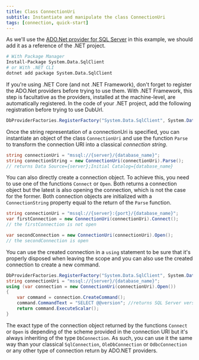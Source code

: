 ```yaml
---
title: Class ConnectionUri
subtitle: Instantiate and manipulate the class ConnectionUri
tags: [connection, quick-start]
---
```


As we'll use the [ADO.Net provider for SQL Server](https://docs.microsoft.com/en-us/sql/connect/ado-net/microsoft-ado-net-sql-server) in this example, we should add it as a reference of the .NET project.
```bash
# With Package Manager
Install-Package System.Data.SqlClient
# or With .NET CLI
dotnet add package System.Data.SqlClient
```

If you're using .NET Core (and not .NET Framework), don't forget to register the ADO.Net providers before trying to use them. With .NET Framework, this step is facultative as the providers, installed at the machine-level, are automatically registered. In the code of your .NET project, add the following registration before trying to use DubUrl.
```csharp
DbProviderFactories.RegisterFactory("System.Data.SqlClient", System.Data.SqlClient.SqlClientFactory.Instance);
```

Once the string representation of a connectionUri is specified, you can instantiate an object of the class `ConnectionUri` and use the function `Parse` to transform the connection URI into a classical *connection string*.
```csharp
string connectionUri = "mssql://{server}/{database_name}";
string connectionString = new ConnectionUri(connectionUri).Parse();
// returns Data Source={server};Initial Catalog={database_name}
```

You can also directly create a connection object. To achieve this, you need to use one of the functions `Connect` or `Open`. Both returns a connection object but the latest is also opening the connection, which is not the case for the former. Both connection objects are initialized with a `ConnectionString` property equal to the return of the `Parse` function.
```csharp
string connectionUri = "mssql://{server}:{port}/{database_name}";
var firstConnection = new ConnectionUri(connectionUri).Connect();
// the firstConnection is not open

var secondConnection = new ConnectionUri(connectionUri).Open();
// the secondConnection is open
```

You can use the created connection in a `using` statement to be sure that it's properly disposed when leaving the scope and you can also use the created connection to create a new command.
```csharp
DbProviderFactories.RegisterFactory("System.Data.SqlClient", System.Data.SqlClient.SqlClientFactory.Instance);
string connectionUri = "mssql://{server}/{database_name}";
using (var connection = new ConnectionUri(connectionUri).Open())
{
    var command = connection.CreateCommand();
    command.CommandText = "SELECT @@version"; //returns SQL Server version
    return command.ExecuteScalar();
}
```

The exact type of the connection object returned by the functions `Connect` or `Open` is depending of the scheme provided in the connection URI but it's always inheriting of the type `DbConnection`. As such, you can use it the same way than your classical `SqlConnection`, `OleDbConnection` or `OdbcConnection` or any other type of connection return by ADO.NET providers.